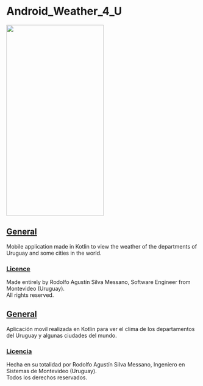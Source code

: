 # Android_Weather_4_U

<img src='./videoDemo/android_weather.gif' width='255' height='500'>

## <u> General </u>
Mobile application made in Kotlin to view the weather of the departments of Uruguay and some cities in the world.

### <u><b> Licence </b> </u>
Made entirely by Rodolfo Agustín Silva Messano, Software Engineer from Montevideo (Uruguay). <br>
All rights reserved.

## <u> General </u>
Aplicación movil realizada en Kotlin para ver el clima de los departamentos del Uruguay y algunas ciudades del mundo.

### <u><b> Licencia </b></u>
Hecha en su totalidad por Rodolfo Agustín Silva Messano, Ingeniero en Sistemas de Montevideo (Uruguay). <br>
Todos los derechos reservados.